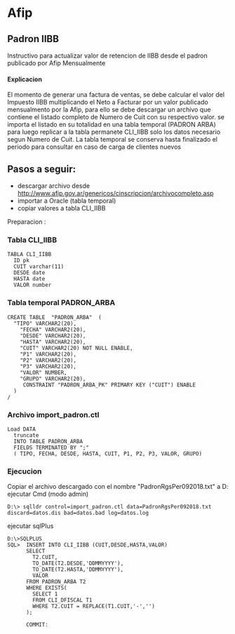 # Afip

## Padron IIBB
Instructivo para actualizar valor de retencion de IIBB desde el padron publicado por Afip Mensualmente

#### Explicacion
El momento de generar una factura de ventas, se debe calcular el valor del Impuesto IIBB multiplicando el Neto a Facturar por un valor publicado mensualmento por la Afip, para ello se debe descargar un archivo que contiene el listado completo de Numero de Cuit con su respectivo valor. se importa el listado en su totalidad en una tabla temporal (PADRON ARBA) para luego replicar a la tabla permanete CLI_IIBB solo los datos necesario segun Numero de Cuit. La tabla temporal se conserva hasta finalizado el periodo para consultar en caso de carga de clientes nuevos

## Pasos a seguir:
- descargar archivo desde http://www.afip.gov.ar/genericos/cinscripcion/archivocompleto.asp
- importar a Oracle (tabla temporal)
- copiar valores a tabla CLI_IIBB


Preparacion :
### Tabla CLI_IIBB
```
TABLA CLI_IIBB
  ID pk
  CUIT varchar(11)
  DESDE date
  HASTA date
  VALOR number
```

### Tabla temporal PADRON_ARBA
```
CREATE TABLE  "PADRON_ARBA"  (
  "TIPO" VARCHAR2(20), 
	"FECHA" VARCHAR2(20), 
	"DESDE" VARCHAR2(20), 
	"HASTA" VARCHAR2(20), 
	"CUIT" VARCHAR2(20) NOT NULL ENABLE, 
	"P1" VARCHAR2(20), 
	"P2" VARCHAR2(20), 
	"P3" VARCHAR2(20), 
	"VALOR" NUMBER, 
	"GRUPO" VARCHAR2(20), 
	 CONSTRAINT "PADRON_ARBA_PK" PRIMARY KEY ("CUIT") ENABLE
  )
/
```

### Archivo import_padron.ctl
```
Load DATA 
  truncate 
  INTO TABLE PADRON_ARBA
  FIELDS TERMINATED BY ";" 
  ( TIPO, FECHA, DESDE, HASTA, CUIT, P1, P2, P3, VALOR, GRUPO) 
```

### Ejecucion

Copiar el archivo descargado con el nombre "PadronRgsPer092018.txt" a D:
ejecutar Cmd (modo admin)
```
D:\> sqlldr control=import_padron.ctl data=PadronRgsPer092018.txt discard=datos.dis bad=datos.bad log=datos.log 
```
ejecutar sqlPlus

```
D:\>SQLPLUS 
SQL>  INSERT INTO CLI_IIBB (CUIT,DESDE,HASTA,VALOR)
      SELECT 
        T2.CUIT,
        TO_DATE(T2.DESDE,'DDMMYYYY'),
        TO_DATE(T2.HASTA,'DDMMYYYY'),
        VALOR 
      FROM PADRON_ARBA T2
      WHERE EXISTS(
        SELECT 1 
        FROM CLI_DFISCAL T1 
        WHERE T2.CUIT = REPLACE(T1.CUIT,'-','')
      );

      COMMIT:
```

